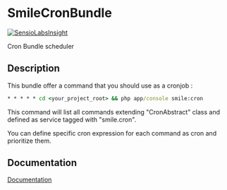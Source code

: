 # SmileCronBundle

[![SensioLabsInsight](https://insight.sensiolabs.com/projects/1b9063ff-aa66-4fd6-b1fc-08fbec3797a0/mini.png)](https://insight.sensiolabs.com/projects/1b9063ff-aa66-4fd6-b1fc-08fbec3797a0)

Cron Bundle scheduler

## Description

This bundle offer a command that you should use as a cronjob :

```cmd
* * * * * cd <your_project_root> && php app/console smile:cron
```

This command will list all commands extending "CronAbstract" class and defined as service tagged with "smile.cron".

You can define specific cron expression for each command as cron and prioritize them.

## Documentation

[Documentation](Resources/doc/README.md)

